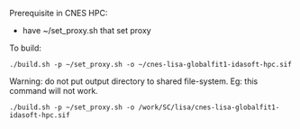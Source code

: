 Prerequisite in CNES HPC:
* have ~/set_proxy.sh that set proxy

To build:

```
./build.sh -p ~/set_proxy.sh -o ~/cnes-lisa-globalfit1-idasoft-hpc.sif
```

Warning: do not put output directory to shared file-system. Eg: this command will not work.

```
./build.sh -p ~/set_proxy.sh -o /work/SC/lisa/cnes-lisa-globalfit1-idasoft-hpc.sif
```



